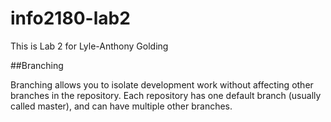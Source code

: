 # info2180-lab2

This is Lab 2 for Lyle-Anthony Golding

##Branching

Branching allows you to isolate development work without
affecting other branches in the repository. Each repository
has one default branch (usually called master), and can have
multiple other branches.